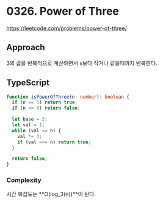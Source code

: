 # 0326. Power of Three

https://leetcode.com/problems/power-of-three/

## Approach

3의 곱을 반복적으로 계산하면서 `n`보다 작거나 같을때까지 반복한다.

## TypeScript

```ts
function isPowerOfThree(n: number): boolean {
  if (n == 1) return true;
  if (n <= 0) return false;

  let base = 3;
  let val = 1;
  while (val <= n) {
    val *= 3;
    if (val === n) return true;
  }

  return false;
}
```

### Complexity

시간 복잡도는 **O(log_3(n))**이 된다.
